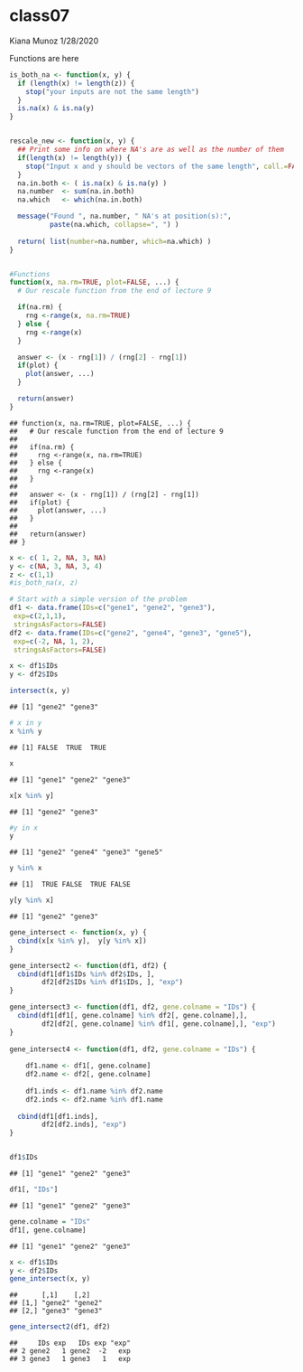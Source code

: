 class07
================
Kiana Munoz
1/28/2020

Functions are here

``` r
is_both_na <- function(x, y) {
  if (length(x) != length(z)) {
    stop("your inputs are not the same length")
  }
  is.na(x) & is.na(y)
}


rescale_new <- function(x, y) {
  ## Print some info on where NA's are as well as the number of them 
  if(length(x) != length(y)) {
    stop("Input x and y should be vectors of the same length", call.=FALSE)
  }
  na.in.both <- ( is.na(x) & is.na(y) )
  na.number  <- sum(na.in.both)
  na.which   <- which(na.in.both)

  message("Found ", na.number, " NA's at position(s):", 
          paste(na.which, collapse=", ") ) 
  
  return( list(number=na.number, which=na.which) )
}


#Functions
function(x, na.rm=TRUE, plot=FALSE, ...) {
  # Our rescale function from the end of lecture 9

  if(na.rm) {
    rng <-range(x, na.rm=TRUE)
  } else {
    rng <-range(x)
  }

  answer <- (x - rng[1]) / (rng[2] - rng[1])
  if(plot) { 
    plot(answer, ...) 
  }

  return(answer)
}
```

    ## function(x, na.rm=TRUE, plot=FALSE, ...) {
    ##   # Our rescale function from the end of lecture 9
    ## 
    ##   if(na.rm) {
    ##     rng <-range(x, na.rm=TRUE)
    ##   } else {
    ##     rng <-range(x)
    ##   }
    ## 
    ##   answer <- (x - rng[1]) / (rng[2] - rng[1])
    ##   if(plot) { 
    ##     plot(answer, ...) 
    ##   }
    ## 
    ##   return(answer)
    ## }

``` r
x <- c( 1, 2, NA, 3, NA)
y <- c(NA, 3, NA, 3, 4)
z <- c(1,1)
#is_both_na(x, z)
```

``` r
# Start with a simple version of the problem
df1 <- data.frame(IDs=c("gene1", "gene2", "gene3"),
 exp=c(2,1,1),
 stringsAsFactors=FALSE)
df2 <- data.frame(IDs=c("gene2", "gene4", "gene3", "gene5"),
 exp=c(-2, NA, 1, 2),
 stringsAsFactors=FALSE)
```

``` r
x <- df1$IDs
y <- df2$IDs

intersect(x, y)
```

    ## [1] "gene2" "gene3"

``` r
# x in y 
x %in% y
```

    ## [1] FALSE  TRUE  TRUE

``` r
x
```

    ## [1] "gene1" "gene2" "gene3"

``` r
x[x %in% y]
```

    ## [1] "gene2" "gene3"

``` r
#y in x
y
```

    ## [1] "gene2" "gene4" "gene3" "gene5"

``` r
y %in% x
```

    ## [1]  TRUE FALSE  TRUE FALSE

``` r
y[y %in% x]
```

    ## [1] "gene2" "gene3"

``` r
gene_intersect <- function(x, y) {
  cbind(x[x %in% y],  y[y %in% x])
}

gene_intersect2 <- function(df1, df2) {
  cbind(df1[df1$IDs %in% df2$IDs, ],  
        df2[df2$IDs %in% df1$IDs, ], "exp")
}

gene_intersect3 <- function(df1, df2, gene.colname = "IDs") {
  cbind(df1[df1[, gene.colname] %in% df2[, gene.colname],],  
        df2[df2[, gene.colname] %in% df1[, gene.colname],], "exp")
}
  
gene_intersect4 <- function(df1, df2, gene.colname = "IDs") {
    
    df1.name <- df1[, gene.colname]
    df2.name <- df2[, gene.colname]
    
    df1.inds <- df1.name %in% df2.name
    df2.inds <- df2.name %in% df1.name
    
  cbind(df1[df1.inds],
        df2[df2.inds], "exp")
}


df1$IDs
```

    ## [1] "gene1" "gene2" "gene3"

``` r
df1[, "IDs"]
```

    ## [1] "gene1" "gene2" "gene3"

``` r
gene.colname = "IDs"
df1[, gene.colname]  
```

    ## [1] "gene1" "gene2" "gene3"

``` r
x <- df1$IDs
y <- df2$IDs
gene_intersect(x, y)
```

    ##      [,1]    [,2]   
    ## [1,] "gene2" "gene2"
    ## [2,] "gene3" "gene3"

``` r
gene_intersect2(df1, df2)
```

    ##     IDs exp   IDs exp "exp"
    ## 2 gene2   1 gene2  -2   exp
    ## 3 gene3   1 gene3   1   exp
